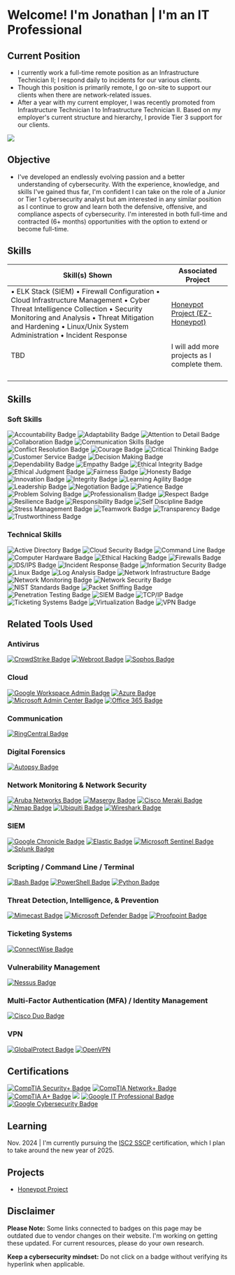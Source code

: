 # Welcome! I'm Jonathan | I'm an IT Professional

## Current Position

- I currently work a full-time remote position as an Infrastructure Technician II; I respond daily to incidents for our various clients. 
- Though this position is primarily remote, I go on-site to support our clients when there are network-related issues. 
- After a year with my current employer, I was recently promoted from Infrastructure Technician I to Infrastructure Technician II. Based on my employer's current structure and hierarchy, I provide Tier 3 support for our clients. 


<a href="https://linkedin.com/in/jkzhairston"><img src="https://img.shields.io/badge/-LinkedIn-0072b1?&style=for-the-badge&logo=linkedin&logoColor=white" /></a> 



## Objective

- I've developed an endlessly evolving passion and a better understanding of cybersecurity. With the experience, knowledge, and skills I've gained thus far, I'm confident I can take on the role of a Junior or Tier 1 cybersecurity analyst but am interested in any similar position as I continue to grow and learn both the defensive, offensive, and compliance aspects of cybersecurity. I'm interested in both full-time and contracted (6+ months) opportunities with the option to extend or become full-time. 


## Skills


| Skill(s) Shown                              | Associated Project         |
|-----------------------------------------------|----------------------------|
| • ELK Stack (SIEM) • Firewall Configuration • Cloud Infrastructure Management • Cyber Threat Intelligence Collection • Security Monitoring and Analysis • Threat Mitigation and Hardening • Linux/Unix System Administration • Incident Response      | <a href="https://github.com/JKZH-Cyber/Honeypot-Project">Honeypot Project (EZ-Honeypot) </a>                                           |
|         TBD      |       I will add more projects as I complete them.                                                     |
|               |                                                            |
|               |                                                            |
|               |                                                            |
|               |                                                            |
  

## Skills


### Soft Skills 
<!-- My Soft Skills -->
<div>
  <img src="https://img.shields.io/badge/-Accountability-FFEB3B?&style=for-the-badge&text_color=000000" alt="Accountability Badge"/>
  <img src="https://img.shields.io/badge/-Adaptability-607D8B?&style=for-the-badge&text_color=FFFFFF" alt="Adaptability Badge"/>
  <img src="https://img.shields.io/badge/-Attention%20to%20Detail-FFA500?&style=for-the-badge" alt="Attention to Detail Badge"/>
  <img src="https://img.shields.io/badge/-Collaboration-00BCD4?&style=for-the-badge" alt="Collaboration Badge"/>
  <img src="https://img.shields.io/badge/-Communication%20Skills-2196F3?&style=for-the-badge" alt="Communication Skills Badge"/>
  <img src="https://img.shields.io/badge/-Conflict%20Resolution-9E9E9E?&style=for-the-badge" alt="Conflict Resolution Badge"/>
  <img src="https://img.shields.io/badge/-Courage-7B1FA2?&style=for-the-badge" alt="Courage Badge"/> <!-- Medium purple -->
  <img src="https://img.shields.io/badge/-Critical%20Thinking-FF9800?&style=for-the-badge&text_color=000000" alt="Critical Thinking Badge"/>
  <img src="https://img.shields.io/badge/-Customer%20Service-4CAF50?&style=for-the-badge" alt="Customer Service Badge"/>
  <img src="https://img.shields.io/badge/-Decision%20Making-FF5722?&style=for-the-badge" alt="Decision Making Badge"/>
  <img src="https://img.shields.io/badge/-Dependability-0288D1?&style=for-the-badge" alt="Dependability Badge"/> <!-- Blue -->
  <img src="https://img.shields.io/badge/-Empathy-FFC107?&style=for-the-badge&text_color=000000" alt="Empathy Badge"/>
  <img src="https://img.shields.io/badge/-Ethical%20Integrity-673AB7?&style=for-the-badge" alt="Ethical Integrity Badge"/> <!-- Purple -->
  <img src="https://img.shields.io/badge/-Ethical%20Judgment-1976D2?&style=for-the-badge" alt="Ethical Judgment Badge"/> <!-- Blue -->
  <img src="https://img.shields.io/badge/-Fairness-3F51B5?&style=for-the-badge" alt="Fairness Badge"/> <!-- Dark Blue -->
  <img src="https://img.shields.io/badge/-Honesty-FF5722?&style=for-the-badge" alt="Honesty Badge"/>
  <img src="https://img.shields.io/badge/-Innovation-FF4081?&style=for-the-badge" alt="Innovation Badge"/>
  <img src="https://img.shields.io/badge/-Integrity-0288D1?&style=for-the-badge" alt="Integrity Badge"/> <!-- Blue -->
  <img src="https://img.shields.io/badge/-Learning%20Agility-00C853?&style=for-the-badge" alt="Learning Agility Badge"/>
  <img src="https://img.shields.io/badge/-Leadership-3F51B5?&style=for-the-badge" alt="Leadership Badge"/> <!-- Dark Blue -->
  <img src="https://img.shields.io/badge/-Negotiation-FF4081?&style=for-the-badge" alt="Negotiation Badge"/>
  <img src="https://img.shields.io/badge/-Patience-FFC107?&style=for-the-badge&text_color=000000" alt="Patience Badge"/>
  <img src="https://img.shields.io/badge/-Problem%20Solving-4CAF50?&style=for-the-badge" alt="Problem Solving Badge"/>
  <img src="https://img.shields.io/badge/-Professionalism-9C27B0?&style=for-the-badge" alt="Professionalism Badge"/> <!-- Purple -->
  <img src="https://img.shields.io/badge/-Respect-FF0000?&style=for-the-badge&text_color=FFFFFF" alt="Respect Badge"/> <!-- Red -->
  <img src="https://img.shields.io/badge/-Resilience-6A1B9A?&style=for-the-badge" alt="Resilience Badge"/> <!-- Dark Purple -->
  <img src="https://img.shields.io/badge/-Responsibility-9C27B0?&style=for-the-badge" alt="Responsibility Badge"/> <!-- Lighter Purple -->
  <img src="https://img.shields.io/badge/-Self%20Discipline-FABF10?&style=for-the-badge&text_color=000000" alt="Self Discipline Badge"/>
  <img src="https://img.shields.io/badge/-Stress%20Management-9C27B0?&style=for-the-badge" alt="Stress Management Badge"/>
  <img src="https://img.shields.io/badge/-Teamwork-6A5ACD?&style=for-the-badge" alt="Teamwork Badge"/> <!-- Slate Blue -->
  <img src="https://img.shields.io/badge/-Transparency-00BFAE?&style=for-the-badge" alt="Transparency Badge"/>
  <img src="https://img.shields.io/badge/-Trustworthiness-9E9E9E?&style=for-the-badge" alt="Trustworthiness Badge"/>
</div>


### Technical Skills
<!-- My Technical Skills -->
<div>
  <img src="https://img.shields.io/badge/-Active%20Directory-0078D4?&style=for-the-badge" alt="Active Directory Badge"/>
  <img src="https://img.shields.io/badge/-Cloud%20Security-2196F3?&style=for-the-badge" alt="Cloud Security Badge"/>
  <img src="https://img.shields.io/badge/-Command%20Line-000000?&style=for-the-badge" alt="Command Line Badge"/>
  <img src="https://img.shields.io/badge/-Computer%20Hardware-808080?&style=for-the-badge" alt="Computer Hardware Badge"/>
  <img src="https://img.shields.io/badge/-Ethical%20Practices-673AB7?&style=for-the-badge" alt="Ethical Hacking Badge"/>
  <img src="https://img.shields.io/badge/-Firewalls-D32F2F?&style=for-the-badge" alt="Firewalls Badge"/>
  <img src="https://img.shields.io/badge/-IDS%2FIPS-1976D2?&style=for-the-badge" alt="IDS/IPS Badge"/>
  <img src="https://img.shields.io/badge/-Incident%20Response-9C27B0?&style=for-the-badge" alt="Incident Response Badge"/>
  <img src="https://img.shields.io/badge/-Information%20Security-4CAF50?&style=for-the-badge" alt="Information Security Badge"/>
  <img src="https://img.shields.io/badge/-Linux-FCC624?&style=for-the-badge" alt="Linux Badge"/>
  <img src="https://img.shields.io/badge/-Log%20Analysis-8E24AA?&style=for-the-badge" alt="Log Analysis Badge"/>
  <img src="https://img.shields.io/badge/-Network%20Infrastructure-0288D1?&style=for-the-badge" alt="Network Infrastructure Badge"/> 
  <img src="https://img.shields.io/badge/-Network%20Monitoring-2196F3?&style=for-the-badge" alt="Network Monitoring Badge"/>
  <img src="https://img.shields.io/badge/-Network%20Security-4CAF50?&style=for-the-badge" alt="Network Security Badge"/>
  <img src="https://img.shields.io/badge/-NIST%20Standards-9E9E9E?&style=for-the-badge" alt="NIST Standards Badge"/>
  <img src="https://img.shields.io/badge/-Packet%20Sniffing-9C27B0?&style=for-the-badge" alt="Packet Sniffing Badge"/>
  <img src="https://img.shields.io/badge/-Penetration%20Testing%20(Learning)-4CAF50?&style=for-the-badge" alt="Penetration Testing Badge"/>
  <img src="https://img.shields.io/badge/-SIEM-FF5722?&style=for-the-badge" alt="SIEM Badge"/>
  <img src="https://img.shields.io/badge/-TCP%2FIP-0288D1?&style=for-the-badge" alt="TCP/IP Badge"/>
  <img src="https://img.shields.io/badge/-Ticketing%20Systems-3F51B5?&style=for-the-badge" alt="Ticketing Systems Badge"/>
  <img src="https://img.shields.io/badge/-Virtualization-FFB300?&style=for-the-badge" alt="Virtualization Badge"/>
  <img src="https://img.shields.io/badge/-VPN-607D8B?&style=for-the-badge" alt="VPN Badge"/>
</div>


## Related Tools Used

### Antivirus
<div>
  <a href="https://www.crowdstrike.com/" target="_blank"><img src="https://img.shields.io/badge/-CrowdStrike-2C5C7E?&style=for-the-badge&logo=crowdstrike&logoColor=white" alt="CrowdStrike Badge"/></a>
  <a href="https://www.webroot.com/" target="_blank"><img src="https://img.shields.io/badge/-Webroot-FF6F00?&style=for-the-badge&logo=webroot&logoColor=white" alt="Webroot Badge"/></a>
  <a href="https://www.sophos.com/en-us/" target="_blank"><img src="https://img.shields.io/badge/-Sophos-6F00FF?&style=for-the-badge&logo=sophos&logoColor=white" alt="Sophos Badge"/></a>
</div>

### Cloud
<div>
  <a href="https://www.google.com/workspace/admin" target="_blank"><img src="https://img.shields.io/badge/-Google%20Workspace%20Admin-4285F4?&style=for-the-badge&logo=google&logoColor=white" alt="Google Workspace Admin Badge"/></a>
  <a href="https://azure.microsoft.com/" target="_blank"><img src="https://img.shields.io/badge/-Microsoft%20Azure-0078D4?&style=for-the-badge&logo=microsoft&logoColor=white" alt="Azure Badge"/></a>
  <a href="https://www.microsoft.com/en-us/microsoft-365/admin/admin-overview/admin-center-overview" target="_blank"><img src="https://img.shields.io/badge/-Microsoft%20Admin%20Center-0078D4?&style=for-the-badge&logo=microsoft&logoColor=white" alt="Microsoft Admin Center Badge"/></a>
  <a href="https://www.microsoft.com/en-us/microsoft-365" target="_blank"><img src="https://img.shields.io/badge/-Office%20365-0078D4?&style=for-the-badge&logo=microsoft&logoColor=white" alt="Office 365 Badge"/></a>
</div>

### Communication
<div>
  <a href="https://www.ringcentral.com/" target="_blank"><img src="https://img.shields.io/badge/-RingCentral-00B0D7?&style=for-the-badge&logo=ringcentral&logoColor=white" alt="RingCentral Badge"/></a>
</div>

### Digital Forensics
<div>
  <a href="https://www.sleuthkit.org/autopsy/" target="_blank"><img src="https://img.shields.io/badge/-Autopsy-F4A261?&style=for-the-badge&logo=autopsy&logoColor=white" alt="Autopsy Badge"/></a>
</div>

### Network Monitoring & Network Security
<div>
  <a href="https://www.arubanetworks.com/" target="_blank"><img src="https://img.shields.io/badge/-Aruba%20Networks-0075B8?&style=for-the-badge&logo=aruba&logoColor=white" alt="Aruba Networks Badge"/></a>
  <a href="https://www.masergy.com/" target="_blank"><img src="https://img.shields.io/badge/-Masergy-0080FF?&style=for-the-badge&logo=masergy&logoColor=white" alt="Masergy Badge"/></a>
  <a href="https://www.meraki.com/" target="_blank"><img src="https://img.shields.io/badge/-Cisco%20Meraki-008C42?&style=for-the-badge&logo=cisco&logoColor=white" alt="Cisco Meraki Badge"/></a>
  <a href="https://www.nmap.org/" target="_blank"><img src="https://img.shields.io/badge/-Nmap-00B5E2?&style=for-the-badge&logo=nmap&logoColor=white" alt="Nmap Badge"/></a>
  <a href="https://www.ui.com/" target="_blank"><img src="https://img.shields.io/badge/-Ubiquiti-0073B7?&style=for-the-badge&logo=ubiquiti&logoColor=white" alt="Ubiquiti Badge"/></a>
  <a href="https://www.wireshark.org/" target="_blank"><img src="https://img.shields.io/badge/-Wireshark-1679A7?&style=for-the-badge&logo=Wireshark&logoColor=white" alt="Wireshark Badge"/></a>
</div>

### SIEM
<div>
  <a href="https://cloud.google.com/products/chronicle" target="_blank"><img src="https://img.shields.io/badge/-Google%20Chronicle-4285F4?&style=for-the-badge&logo=google&logoColor=white" alt="Google Chronicle Badge"/></a>
  <a href="https://www.elastic.co/" target="_blank"><img src="https://img.shields.io/badge/-Elastic-005571?&style=for-the-badge&logo=elastic&logoColor=white" alt="Elastic Badge"/></a>
  <a href="https://www.microsoft.com/en-us/security/business/siem-and-xdr/microsoft-sentinel" target="_blank"><img src="https://img.shields.io/badge/-Microsoft%20Sentinel-0078D4?&style=for-the-badge&logo=microsoft&logoColor=white" alt="Microsoft Sentinel Badge"/></a>
  <a href="https://www.splunk.com/" target="_blank"><img src="https://img.shields.io/badge/-Splunk-000000?&style=for-the-badge&logo=splunk&logoColor=white" alt="Splunk Badge"/></a>
</div>


### Scripting / Command Line / Terminal
<div>
  <a href="https://www.gnu.org/software/bash/" target="_blank"><img src="https://img.shields.io/badge/-Bash-4EAA25?&style=for-the-badge&logo=gnu-bash&logoColor=white" alt="Bash Badge"/></a>
  <a href="https://www.microsoft.com/en-us/powershell" target="_blank"><img src="https://img.shields.io/badge/-PowerShell-2E2E2E?&style=for-the-badge&logo=powershell&logoColor=white" alt="PowerShell Badge"/></a>
  <a href="https://www.python.org/" target="_blank"><img src="https://img.shields.io/badge/-Python%20Basics-3776AB?&style=for-the-badge&logo=python&logoColor=white" alt="Python Badge"/></a>
</div>


### Threat Detection, Intelligence, & Prevention
<div>
  <a href="https://www.mimecast.com/" target="_blank"><img src="https://img.shields.io/badge/-Mimecast-95C5A2?&style=for-the-badge&logo=mimecast&logoColor=white" alt="Mimecast Badge"/></a>
  <a href="https://www.microsoft.com/en-us/microsoft-365/security" target="_blank"><img src="https://img.shields.io/badge/-Microsoft%20Defender-00A4EF?&style=for-the-badge&logo=microsoft&logoColor=white" alt="Microsoft Defender Badge"/></a>
  <a href="https://www.proofpoint.com/" target="_blank"><img src="https://img.shields.io/badge/-Proofpoint-4A90E2?&style=for-the-badge&logo=proofpoint&logoColor=white" alt="Proofpoint Badge"/></a>
</div>

### Ticketing Systems
<div>
  <a href="https://www.connectwise.com/" target="_blank"><img src="https://img.shields.io/badge/-ConnectWise-0093D6?&style=for-the-badge&logo=connectwise&logoColor=white" alt="ConnectWise Badge"/></a>
</div>

### Vulnerability Management
<div>
  <a href="https://www.tenable.com/products/nessus" target="_blank"><img src="https://img.shields.io/badge/-Nessus-71B500?&style=for-the-badge&logo=nessus&logoColor=white" alt="Nessus Badge"/></a>
</div>

### Multi-Factor Authentication (MFA) / Identity Management
<div>
  <a href="https://www.cisco.com/c/en/us/products/security/duo.html" target="_blank"><img src="https://img.shields.io/badge/-Cisco%20Duo-1D7AA2?&style=for-the-badge&logo=cisco&logoColor=white" alt="Cisco Duo Badge"/></a>
</div>

### VPN
<div>
  <a href="https://www.paloaltonetworks.com/cyberpedia/what-is-globalprotect" target="_blank"><img src="https://img.shields.io/badge/-GlobalProtect-003B49?&style=for-the-badge&logo=paloaltonetworks&logoColor=white" alt="GlobalProtect Badge"/></a>
  <a href="https://openvpn.net/" target="_blank"><img src="https://img.shields.io/badge/-OpenVPN-0079E2?&style=for-the-badge&logo=openvpn&logoColor=white" alt="OpenVPN" /></a>

</div>
                                                                                                                                                                                                                                                                                                                                       
## Certifications
<div>
<a href="https://www.credly.com/earner/earned/badge/ac7aeb28-5369-48f5-93e9-6891ea75fa62" target="_blank"><img src="https://img.shields.io/badge/-CompTIA Security%2B-3d168a?&style=for-the-badge&logo=CompTIA&logoColor=white" alt="CompTIA Security+ Badge"/></a>
<a href="https://www.credly.com/badges/46191b34-469a-4d29-bc71-e8e74a252bff" target="_blank"><img src="https://img.shields.io/badge/-CompTIA Network%2B-1841f5?&style=for-the-badge&logo=CompTIA&logoColor=white" alt="CompTIA Network+ Badge"/></a>
<a href="https://www.credly.com/badges/7661deae-6d01-4e95-9214-6563f7a43ff9" target="_blank"><img src="https://img.shields.io/badge/-CompTIA A%2B-FF0000?&style=for-the-badge&logo=CompTIA&logoColor=white" alt="CompTIA A+ Badge"/></a>
<img src="https://img.shields.io/badge/-ITIL%20v4%20Foundations-6A0DAD?&style=for-the-badge"/>
<a href="https://www.credly.com/earner/earned/badge/b20cff43-baa8-461c-ac60-aa07cf2abd31" target="_blank"><img src="https://img.shields.io/badge/-Google%20IT%20Professional-4285F4?&style=for-the-badge&logo=google&logoColor=white" alt="Google IT Professional Badge"/></a>
<a href="https://www.credly.com/earner/earned/badge/f4fdad42-59d4-4932-a802-e89ca59727e4" target="_blank"><img src="https://img.shields.io/badge/-Google%20Cybersecurity-4285F4?&style=for-the-badge&logo=google&logoColor=white" alt="Google Cybersecurity Badge"/></a>
</div>


## Learning
Nov. 2024 |  I'm currently pursuing the <a href="https://www.isc2.org/certifications/sscp">ISC2 SSCP</a> certification, which I plan to take around the new year of 2025. 


</div>

## Projects
- <a href="https://github.com/JKZH-Cyber/Honeypot-Project">Honeypot Project</a> 

## Disclaimer
**Please Note:** Some links connected to badges on this page may be outdated due to vendor changes on their website. I'm working on getting these updated. For current resources, please do your own research. 

**Keep a cybersecurity mindset:** Do not click on a badge without verifying its hyperlink when applicable.

